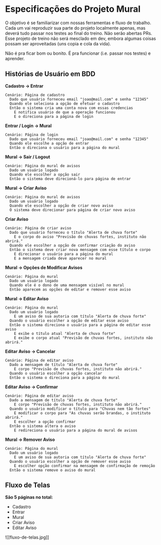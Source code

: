 # Especificações do Projeto Mural

O objetivo é se familiarizar com nossas ferramentas e fluxo de trabalho. Cada um vai reproduzir sua parte do projeto localmente apenas, mas deverá tudo passar nos testes ao final do treino. Não serão abertas PRs. Esse projeto de treino não será mesclado em dev, embora algumas coisas possam ser aproveitadas (uns copia e cola da vida).

Não é pra ficar bom ou bonito. É pra funcionar (i.e. passar nos testes) e aprender.

## Histórias de Usuário em BDD

**Cadastro -> Entrar**
```plaintext
Cenário: Página de cadastro
  Dado que usuário forneceu email "joao@mail.com" e senha "12345"
  Quando ele seleciona a opção de efetuar o cadastro
  Então o sistema cria uma conta nova com essas credencias
    E notifica usuário de que a operação funcionou
    E o direciona para a página de login
```

**Entrar / Login -> Mural**
```plaintext
Cenário: Página de login
  Dado que usuário forneceu email "joao@mail.com" e senha "12345"
  Quando ele escolhe a opção de entrar
  Então o direciona o usuário para a página do mural
```

**Mural -> Sair / Logout**
```plaintext
Cenário: Página do mural de avisos
  Dado um usuário logado
  Quando ele escolher a opção sair
  Então o sistema deve direcioná-lo para página de entrar
```

**Mural -> Criar Aviso**
```plaintext
Cenário: Página do mural de avisos
  Dado um usuário logado
  Quando ele escolher a opção de criar novo aviso
  O sistema deve direcionar para página de criar novo aviso
```

**Criar Aviso**
```plaintext
Cenário: Página de criar aviso
  Dado que usuário forneceu o título "Alerta de chuva forte"
    E o corpo do aviso "Previsão de chuvas fortes, instituto não abrirá."
  Quando ele escolher a opção de confirmar criação do aviso
  Então o sistema deve criar nova mensagem com esse título e corpo
    E direcionar o usuário para a página do mural
    E a mensagem criada deve aparecer no mural
```

**Mural -> Opções de Modificar Avisos**
```plaintext
Cenário: Página do mural
  Dado um usuário logado
  Quando ele é o dono de uma mensagem visível no mural
  Então aparecem as opções de editar e remover esse aviso
```

**Mural -> Editar Aviso**
```plaintext
Cenário: Página do mural
  Dado um usuário logado
    E um aviso de sua autoria com título "Alerta de chuva forte"
  Quando o usuário escolher a opção de editar esse aviso
  Então o sistema direciona o usuário para a página de editar esse aviso
    E exibe o título atual "Alerta de chuva forte"
    E exibe o corpo atual "Previsão de chuvas fortes, instituto não abrirá."
```

**Editar Aviso -> Cancelar**
```plaintext
Cenário: Página de editar aviso
  Dado a mensagem de título "Alerta de chuva forte"
    E corpo "Previsão de chuvas fortes, instituto não abrirá."
  Quando o usuário escolher a opção cancelar
  Então o sistema o direciona para a página do mural
```

**Editar Aviso -> Confirmar**
```plaintext
Cenário: Página de editar aviso
  Dado a mensagem de título "Alerta de chuva forte"
    E corpo "Previsão de chuvas fortes, instituto não abrirá."
  Quando o usuário modificar o título para "Chuvas nem tão fortes"
    E modificar o corpo para "As chuvas serão brandas, o instituto abrirá."
    E escolher a opção confirmar
  Então o sistema altera o aviso
    E redireciona o usuário para a página do mural de avisos
```

**Mural -> Remover Aviso**
```plaintext
Cenário: Página do mural
  Dado um usuário logado
    E um aviso de sua autoria com título "Alerta de chuva forte"
  Quando o usuário escolher a opção de remover esse aviso
    E escolher opção confirmar na mensagem de confirmação de remoção
  Então o sistema remove o aviso do mural
```

## Fluxo de Telas

**São 5 páginas no total:**
- Cadastro
- Entrar
- Mural
- Criar Aviso
- Editar Aviso

![[fluxo-de-telas.jpg]]
